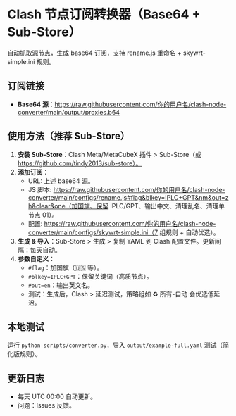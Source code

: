 # Clash 节点订阅转换器（Base64 + Sub-Store）

自动抓取源节点，生成 base64 订阅，支持 rename.js 重命名 + skywrt-simple.ini 规则。

## 订阅链接
- **Base64 源**：https://raw.githubusercontent.com/你的用户名/clash-node-converter/main/output/proxies.b64

## 使用方法（推荐 Sub-Store）
1. **安装 Sub-Store**：Clash Meta/MetaCubeX 插件 > Sub-Store（或 https://github.com/tindy2013/sub-store）。
2. **添加订阅**：
   - URL: 上述 base64 源。
   - JS 脚本: https://raw.githubusercontent.com/你的用户名/clash-node-converter/main/configs/rename.js#flag&blkey=IPLC+GPT&nm&out=zh&clear&one（加国旗、保留 IPLC/GPT、输出中文、清理乱名、清理单节点 01）。
   - 配置: https://raw.githubusercontent.com/你的用户名/clash-node-converter/main/configs/skywrt-simple.ini（7 组规则 + 自动优选）。
3. **生成 & 导入**：Sub-Store > 生成 > 复制 YAML 到 Clash 配置文件。更新间隔：每天自动。
4. **参数自定义**：
   - `#flag`：加国旗（🇺🇸 等）。
   - `#blkey=IPLC+GPT`：保留关键词（高质节点）。
   - `#out=en`：输出英文名。
   - 测试：生成后，Clash > 延迟测试，策略组如 ♻️ 所有-自动 会优选低延迟。

## 本地测试
运行 `python scripts/converter.py`，导入 `output/example-full.yaml` 测试（简化版规则）。

## 更新日志
- 每天 UTC 00:00 自动更新。
- 问题：Issues 反馈。
